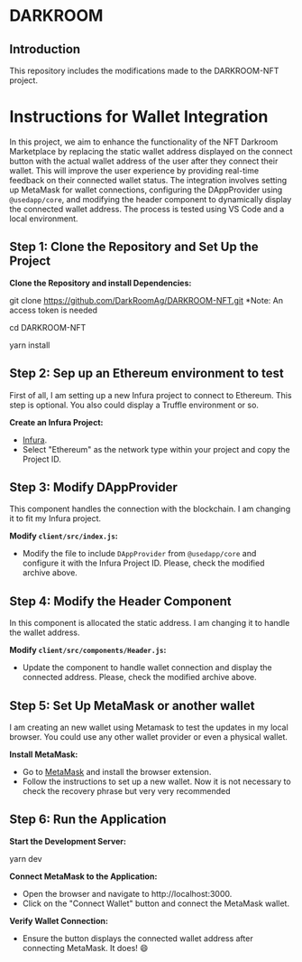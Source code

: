 # DARKROOM

## Introduction
This repository includes the modifications made to the DARKROOM-NFT project.

# Instructions for Wallet Integration
In this project, we aim to enhance the functionality of the NFT Darkroom Marketplace by replacing the static wallet address displayed on the connect button with the actual wallet address of the user after they connect their wallet. This will improve the user experience by providing real-time feedback on their connected wallet status. The integration involves setting up MetaMask for wallet connections, configuring the DAppProvider using `@usedapp/core`, and modifying the header component to dynamically display the connected wallet address. The process is tested using VS Code and a local environment.

## Step 1: Clone the Repository and Set Up the Project

**Clone the Repository and install Dependencies:**

   git clone https://github.com/DarkRoomAg/DARKROOM-NFT.git  *Note: An access token is needed
   
   cd DARKROOM-NFT
   
   yarn install
   

## Step 2: Sep up an Ethereum environment to test
First of all, I am setting up a new Infura project to connect to Ethereum. This step is optional. You also could display a Truffle environment or so.

**Create an Infura Project:**
   - [Infura](https://infura.io/).
   - Select "Ethereum" as the network type within your project and copy the Project ID.

## Step 3: Modify DAppProvider
This component handles the connection with the blockchain. I am changing it to fit my Infura project.

**Modify `client/src/index.js`:**
   - Modify the file to include `DAppProvider` from `@usedapp/core` and configure it with the Infura Project ID. Please, check the modified archive above.

## Step 4: Modify the Header Component
In this component is allocated the static address. I am changing it to handle the wallet address.

**Modify `client/src/components/Header.js`:**
   - Update the component to handle wallet connection and display the connected address. Please, check the modified archive above.

## Step 5: Set Up MetaMask or another wallet
I am creating an new wallet using Metamask to test the updates in my local browser. You could use any other wallet provider or even a physical wallet.

**Install MetaMask:**
   - Go to [MetaMask](https://metamask.io/) and install the browser extension.
   - Follow the instructions to set up a new wallet. Now it is not necessary to check the recovery phrase but very very recommended


## Step 6: Run the Application

**Start the Development Server:**

   yarn dev

**Connect MetaMask to the Application:**
   - Open the browser and navigate to http://localhost:3000.
   - Click on the "Connect Wallet" button and connect the MetaMask wallet.

**Verify Wallet Connection:**
   - Ensure the button displays the connected wallet address after connecting MetaMask. It does! 😄


